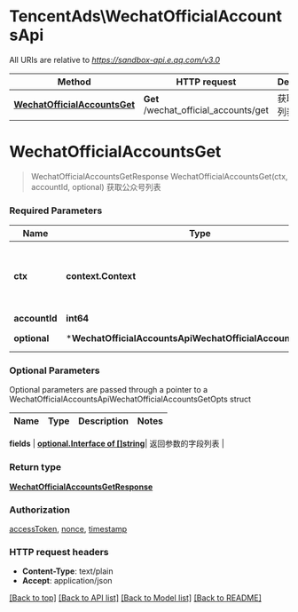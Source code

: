 # TencentAds\WechatOfficialAccountsApi

All URIs are relative to *https://sandbox-api.e.qq.com/v3.0*

Method | HTTP request | Description
------------- | ------------- | -------------
[**WechatOfficialAccountsGet**](WechatOfficialAccountsApi.md#WechatOfficialAccountsGet) | **Get** /wechat_official_accounts/get | 获取公众号列表


# **WechatOfficialAccountsGet**
> WechatOfficialAccountsGetResponse WechatOfficialAccountsGet(ctx, accountId, optional)
获取公众号列表

### Required Parameters

Name | Type | Description  | Notes
------------- | ------------- | ------------- | -------------
 **ctx** | **context.Context** | context for authentication, logging, cancellation, deadlines, tracing, etc.
  **accountId** | **int64**|  | 
 **optional** | ***WechatOfficialAccountsApiWechatOfficialAccountsGetOpts** | optional parameters | nil if no parameters

### Optional Parameters
Optional parameters are passed through a pointer to a WechatOfficialAccountsApiWechatOfficialAccountsGetOpts struct

Name | Type | Description  | Notes
------------- | ------------- | ------------- | -------------

 **fields** | [**optional.Interface of []string**](string.md)| 返回参数的字段列表 | 

### Return type

[**WechatOfficialAccountsGetResponse**](WechatOfficialAccountsGetResponse.md)

### Authorization

[accessToken](../README.md#accessToken), [nonce](../README.md#nonce), [timestamp](../README.md#timestamp)

### HTTP request headers

 - **Content-Type**: text/plain
 - **Accept**: application/json

[[Back to top]](#) [[Back to API list]](../README.md#documentation-for-api-endpoints) [[Back to Model list]](../README.md#documentation-for-models) [[Back to README]](../README.md)

